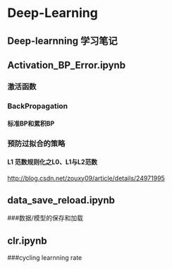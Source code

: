 # Deep-Learning
## Deep-learnning 学习笔记

## Activation_BP_Error.ipynb

### 激活函数


### BackPropagation


#### 标准BP和累积BP


### 预防过拟合的策略

#### L1 范数规则化之L0、L1与L2范数
http://blog.csdn.net/zouxy09/article/details/24971995


## data_save_reload.ipynb
###数据/模型的保存和加载

## clr.ipynb
###cycling learnning rate
